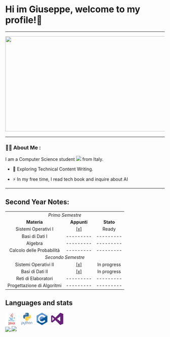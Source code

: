 # Hi im Giuseppe, welcome to my profile!🦝
---
<div align="center">
  <img src="https://media.giphy.com/media/dWesBcTLavkZuG35MI/giphy.gif" width="600" height="300"/>
</div>

---

### :woman_technologist: About Me :
I am a Computer Science student <img src="https://media.giphy.com/media/WUlplcMpOCEmTGBtBW/giphy.gif" width="30"> from Italy.

- :seedling: Exploring Technical Content Writing.

- :zap: In my free time, I read tech book and inquire about AI

---
## Second Year Notes:

[comment]: <> (##TABELLA APPUNTI UNIVERSITA'##)

<table>
  <tr>
    <td colspan="3" align = "center"><em>Primo Semestre</td>
  </tr>
  <tr>
    <td align = "center"><strong>Materia</td>
    <td align = "center"><strong>Appunti</td>
    <td align = "center"><strong>Stato</td>
  </tr>
  <tr>
    <td align = "center">Sistemi Operativi I</td>
    <td align = "center"><a style="display:block;" href="http://example.com"> 
        <div> 
            [x] 
        </div> 
    </td>
    <td align="center">Ready</td>
  <tr>
    <td align = "center">Basi di Dati I</td>
    <td align = "center">---------</td>
    <td align = "center">---------</td>
  </tr>
  <tr>
    <td align = "center">Algebra</td>
    <td align = "center">---------</td>
    <td align = "center">---------</td>
  </tr>
  <tr>
    <td align = "center">Calcolo delle Probabilità</td>
    <td align = "center">---------</td>
    <td align = "center">---------</td>
  </tr>
    <td colspan="3" align = "center"><em>Secondo Semestre</td>
  </tr>
  <tr>
    <td align = "center">Sistemi Operativi II</td>
    <td align = "center"><a style="display:block;" href="http://example.com"> 
        <div> 
            [x] 
        </div> 
    </td>
    <td align = "center">In progress</td>
  </tr>
  <tr>
    <td align = "center">Basi di Dati II</td>
    <td align = "center"><a style="display:block;" href="http://example.com"> 
        <div> 
            [x] 
        </div> 
    </td>
    <td align = "center">In progress</td>
  </tr>
  <tr>
    <td align = "center">Reti di Elaboratori</td>
    <td align = "center">---------</td>
    <td align = "center">---------</td>
  </tr>
  <tr>
    <td align = "center">Progettazione di Algoritmi</td>
    <td align = "center">---------</td>
    <td align = "center">---------</td>
  </tr>
</table>

[comment]: <> (##LANGUAGE AND STATS##)

## **Languages and stats**
<div>
  <img src="https://github.com/devicons/devicon/blob/master/icons/java/java-original-wordmark.svg" title="Java" alt="Java" width="40" height="40"/>&nbsp;
  <img src="https://github.com/devicons/devicon/blob/master/icons/python/python-original-wordmark.svg" title="React" alt="React" width="40" height="40"/>&nbsp;
  <img src="https://github.com/devicons/devicon/blob/master/icons/c/c-original.svg" title="React" alt="React" width="40" height="40"/>&nbsp;
  <img src="https://github.com/devicons/devicon/blob/master/icons/visualstudio/visualstudio-plain.svg" title="React" alt="React" width="40" height="40"/>&nbsp;
</div>


<a href="https://github.com/GiusTMP/github-readme-stats">
  <img align="center" src="https://github-readme-stats.vercel.app/api?username=GiusTMP&show_icons=true&theme=merko" />
  <img align="top" src="https://github-readme-stats.vercel.app/api/top-langs/?username=GiusTMP&hide_progress=true" />
</a>
